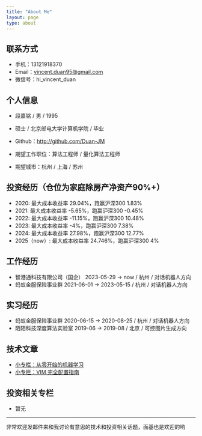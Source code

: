 ```yaml
---
title: "About Me"
layout: page
type: about
---
```


## 联系方式

- 手机：13121918370
- Email：vincent.duan95@gmail.com
- 微信号：hi_vincent_duan

## 个人信息

- 段嘉铭 / 男 / 1995
- 硕士 / 北京邮电大学计算机学院 / 毕业
- Github：http://github.com/Duan-JM

- 期望工作职位：算法工程师 / 量化算法工程师
- 期望城市：杭州 / 上海 / 苏州

## 投资经历（仓位为家庭除房产净资产90%+）

- 2020: 最大成本收益率 29.04%，跑赢沪深300 1.83%
- 2021: 最大成本收益率 -5.65%，跑赢沪深300 -0.45%
- 2022: 最大成本收益率 -11.15%，跑赢沪深300 10.48%
- 2023: 最大成本收益率 -4%，跑赢沪深300 7.38%
- 2024: 最大成本收益率 27.98%，跑赢沪深300 12.77%
- 2025（now）: 最大成本收益率 24.746%，跑赢沪深300 4%

## 工作经历

- 智港通科技有限公司（国企） 2023-05-29 → now / 杭州 / 对话机器人方向
- 蚂蚁金服保险事业群 2021-06-01 → 2023-05-15 / 杭州 / 对话机器人方向

## 实习经历

- 蚂蚁金服保险事业群 2020-06-15 → 2020-08-25 / 杭州 / 对话机器人方向
- 陌陌科技深度算法实验室 2019-06 → 2019-08 / 北京 / 可控图片生成方向

## 技术文章

- [小专栏：从零开始的机器学习](https://xiaozhuanlan.com/DeamoV_BasicML)
- [小专栏：VIM 完全配置指南](https://xiaozhuanlan.com/DeamoV_VimConfigure)

## 投资相关专栏

- 暂无

---

非常欢迎发邮件来和我讨论有意思的技术和投资相关话题，面基也是欢迎的哟
